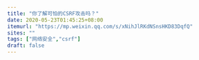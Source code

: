 ```yaml
---
title: "你了解可怕的CSRF攻击吗？"
date: 2020-05-23T01:45:25+08:00
itemurl: "https://mp.weixin.qq.com/s/xNihJlRKdNSnsHKD83DqfQ"
sites: ""
tags: ["网络安全","csrf"]
draft: false
---
```


